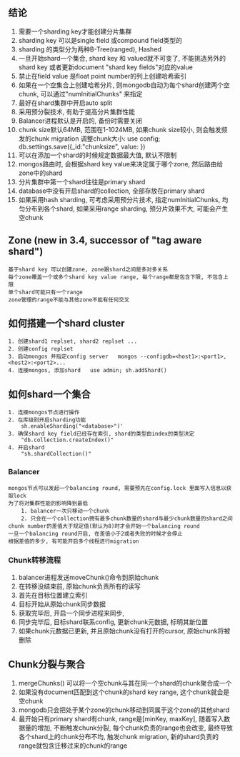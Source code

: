 ## 结论
1. 需要一个sharding key才能创建分片集群
2. sharding key 可以是single field 或compound field类型的
3. sharding 的类型分为两种B-Tree(ranged), Hashed
4. 一旦开始shard一个集合, shard key 和 valued就不可变了, 不能挑选另外的shard key 或者更新document "shard key fields"对应的value
5. 禁止在field value 是float point number的列上创建哈希索引
6. 如果在一个空集合上创建哈希分片, 则mongodb自动为每个shard创建两个空chunk, 可以通过"numInitialChunks" 来指定
7. 最好在shard集群中开启auto split
8. 采用预分裂技术, 有助于提高分片集群性能
10. Balancer进程默认是开启的, 备份时需要关闭
11. chunk size默认64MB, 范围在1-1024MB, 如果chunk size较小, 则会触发频发的chunk migration
    调整chunk大小: use config; db.settings.save({_id:"chunksize", value: <size in MB> })
12. 可以在添加一个shard的时候规定数据最大值, 默认不限制   
13. mongos路由时, 会根据shard key value来决定属于哪个zone, 然后路由给zone中的shard
14. 分片集群中第一个shard往往是primary shard
15. database中没有开启shard的collection, 全部存放在primary shard
16. 如果采用hash sharding, 可考虑采用预分片技术, 指定numInitialChunks, 均匀分布到各个shard, 如果采用range sharding, 预分片效果不大, 可能会产生空chunk



## Zone (new in 3.4, successor of "tag aware shard")
```
基于shard key 可以创建zone, zone跟shard之间是多对多关系
每个zone覆盖一个或多个shard key value range, 每个range都是包含下限, 不包含上限
单个shard可能只有一个range
zone管理的range不能与其他zone不能有任何交叉
```

## 如何搭建一个shard cluster
```
1. 创建shard1 replset, shard2 replset ...
2. 创建config replset
3. 启动mongos 并指定config server   mongos --configdb=<host1>:<port1>,<host2>:<port2>...
4. 连接mongos, 添加shard   use admin; sh.addShard()
```
## 如何shard一个集合
```
1. 连接mongos节点进行操作
2. 在库级别开启sharding功能
    sh.enableSharding("<database>")'
3. 确保shard key field已经存在索引, shard的类型由index的类型决定
    "db.collection.createIndex()" 
4. 开启shard
    "sh.shardCollection()"
```

### Balancer
```
mongos节点可以发起一个balancing round, 需要预先在config.lock 里面写入信息以获取lock
为了将对集群性能的影响降到最低
    1. balancer一次只移动一个chunk
    2. 只会在一个collection拥有最多chunk数量的shard与最少chunk数量的shard之间chunk number的差值大于规定值(默认为8)时才会开始一个balancing round
一旦一个balancing round开启, 在差值小于2或者失败的时候才会停止
根据差值的多少, 有可能开启多个线程进行migration
```

### Chunk转移流程
1. balancer进程发送moveChunk()命令到原始chunk
2. 在转移没结束前, 原始chunk负责所有的读写
3. 首先在目标位置建立索引
4. 目标开始从原始chunk同步数据
5. 获取完毕后, 开启一个同步进程来同步, 
6. 同步完毕后, 目标shard联系config, 更新chunk元数据, 标明其新位置
7. 如果chunk元数据已更新, 并且原始chunk没有打开的cursor, 原始chunk将被删除


## Chunk分裂与聚合
1. mergeChunks() 可以将一个空chunk与其在同一个shard的chunk聚合成一个
2. 如果没有document匹配到这个chunk的shard key range, 这个chunk就会是空chunk
3. mongodb只会把处于某个zone的chunk移动到同属于这个zone的其他shard
4. 最开始只有primary shard有chunk, range是[minKey, maxKey], 随着写入数据量的增加, 不断触发chunk分裂, 每个chunk负责的range也会改变, 最终导致各个shard上的chunk分布不均, 触发chunk migration, 新的shard负责的range就包含迁移过来的chunk的range

